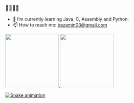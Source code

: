 ### 👋👋👋👋



- 🌱 I’m currently learning Java, C, Assembly and Python.
- 📫 How to reach me: bezamin03@gmail.com

<div>
   <a href="github.com/Bernardo-Zamin">
     <img height= "167em" src="https://github-readme-stats.vercel.app/api?username=Bernardo-Zamin&show_icons=true&theme=midnight-purple"/>
     <img height= "167em" src="https://github-readme-stats.vercel.app/api/top-langs/?username=Bernardo-Zamin&layout=compact&theme=midnight-purple"/>
     </div>
  


![Snake animation](https://github.com/thepiyushmalhotra/thepiyushmalhotra/blob/output/github-contribution-grid-snake.svg)
